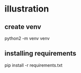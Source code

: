 # illustration

## create venv
python2 -m venv venv


## installing requirements
pip install -r requirements.txt
